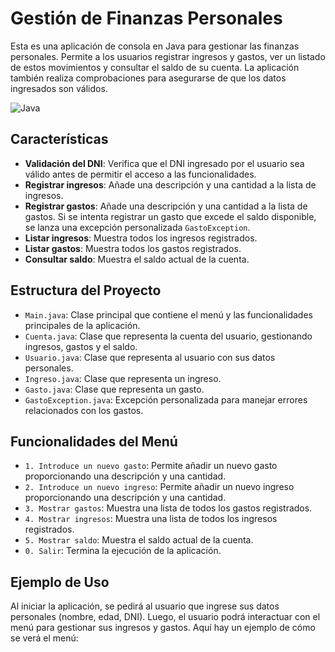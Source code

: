 # Gestión de Finanzas Personales

Esta es una aplicación de consola en Java para gestionar las finanzas personales. Permite a los usuarios registrar ingresos y gastos, ver un listado de estos movimientos y consultar el saldo de su cuenta. La aplicación también realiza comprobaciones para asegurarse de que los datos ingresados son válidos.

 ![Java](https://img.shields.io/badge/java-%23ED8B00.svg?style=for-the-badge&logo=openjdk&logoColor=white) 

## Características

- **Validación del DNI**: Verifica que el DNI ingresado por el usuario sea válido antes de permitir el acceso a las funcionalidades.
- **Registrar ingresos**: Añade una descripción y una cantidad a la lista de ingresos.
- **Registrar gastos**: Añade una descripción y una cantidad a la lista de gastos. Si se intenta registrar un gasto que excede el saldo disponible, se lanza una excepción personalizada `GastoException`.
- **Listar ingresos**: Muestra todos los ingresos registrados.
- **Listar gastos**: Muestra todos los gastos registrados.
- **Consultar saldo**: Muestra el saldo actual de la cuenta.


## Estructura del Proyecto

- `Main.java`: Clase principal que contiene el menú y las funcionalidades principales de la aplicación.
- `Cuenta.java`: Clase que representa la cuenta del usuario, gestionando ingresos, gastos y el saldo.
- `Usuario.java`: Clase que representa al usuario con sus datos personales.
- `Ingreso.java`: Clase que representa un ingreso.
- `Gasto.java`: Clase que representa un gasto.
- `GastoException.java`: Excepción personalizada para manejar errores relacionados con los gastos.


## Funcionalidades del Menú

- `1. Introduce un nuevo gasto`: Permite añadir un nuevo gasto proporcionando una descripción y una cantidad.
- `2. Introduce un nuevo ingreso`: Permite añadir un nuevo ingreso proporcionando una descripción y una cantidad.
- `3. Mostrar gastos`: Muestra una lista de todos los gastos registrados.
- `4. Mostrar ingresos`: Muestra una lista de todos los ingresos registrados.
- `5. Mostrar saldo`: Muestra el saldo actual de la cuenta.
- `0. Salir`: Termina la ejecución de la aplicación.

## Ejemplo de Uso

Al iniciar la aplicación, se pedirá al usuario que ingrese sus datos personales (nombre, edad, DNI). Luego, el usuario podrá interactuar con el menú para gestionar sus ingresos y gastos. Aquí hay un ejemplo de cómo se verá el menú:

